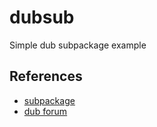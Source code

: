 # dubsub
Simple dub subpackage example


## References
- [subpackage](https://code.dlang.org/package-format?lang=sdl#sub-packages)
- [dub forum](http://forum.rejectedsoftware.com/groups/rejectedsoftware.dub/thread/12419/)



